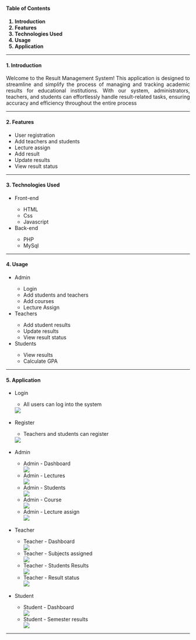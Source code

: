 <h4>Table of Contents<h4>
  
  <ol>
    <li>Introduction</a></li>
    <li>Features</li>
    <li>Technologies Used</li>
    <li>Usage</li>
    <li>Application</li>
  </ol>
  
<hr>
<h4 id='intro'>1. Introduction</h4>
  <p align='justify'>Welcome to the Result Management System! This application is designed to streamline and simplify the process of managing and tracking academic results for educational institutions.
  With our system, administrators, teachers, and students can effortlessly handle result-related tasks, ensuring accuracy and efficiency throughout the entire process</p>
<hr> 

<h4 id='#feature'>2. Features</h4>
  <ul>
    <li>User registration</li>
    <li>Add teachers and students</li>
    <li>Lecture assign</li>
    <li>Add result</li>
    <li>Update results</li>
    <li>View result status</li>
  </ul>
<hr>

<h4 id='tech'>3. Technologies Used</h4>
  <ul type='disk'>
    <li>Front-end</li>
      <ul type='circle'>
        <li>HTML</li>
        <li>Css</li>
        <li>Javascript</li>
      </ul>
    <li>Back-end</li>
      <ul type='circle'>
          <li>PHP</li>
          <li>MySql</li>
      </ul>
  </ul>
<hr>

  <h4>4. Usage</h4>
    <ul type='disk'>
      <li>Admin</li>
      <ul type='cricle'>
        <li>Login</li>
        <li>Add students and teachers</li>
        <li>Add courses</li>
        <li>Lecture Assign</li>
      </ul>
      <li>Teachers</li>
      <ul type='cricle'>
        <li>Add student results</li>
        <li>Update results</li>
        <li>View result status</li>
      </ul>
      <li>Students</li>
      <ul type='cricle'>
        <li>View results</li>
        <li>Calculate GPA</li>
      </ul>
    </ul>
  <hr>
  
  <h4>5. Application</h4>
    <ul>
      <li>Login</li>
      <ul type='cricle'>
        <li>All users can log into the system</li>
      </ul>
      <img src='images/login.PNG'>
      <br><br>
      <li>Register</li>
      <ul type='cricle'>
        <li>Teachers and students can register</li>
      </ul>
      <img src='images/register.PNG'>
      <br><br>
      <li>Admin</li>
      <ul type='cricle'>
        <li>Admin - Dashboard</li>
          <img src='images/adminDash.PNG'>
        <li>Admin - Lectures</li>
          <img src='images/adminLecture.PNG'>
        <li>Admin - Students</li>
          <img src='images/adminStudent.PNG'>
        <li>Admin - Course</li>
          <img src='images/adminCourse.PNG'>
        <li>Admin - Lecture assign</li>
          <img src='images/adminLectureAssign.PNG'>
      </ul>
      <br>
      <li>Teacher</li>
        <ul type='cricle'>
          <li>Teacher - Dashboard</li>
            <img src='images/lectureDash.PNG'>
          <li>Teacher - Subjects assigned</li>
            <img src='images/lectureSubject.PNG'>
          <li>Teacher - Students Results</li>
            <img src='images/lectureIndividualResult.PNG'>
          <li>Teacher - Result status</li>
            <img src='images/subjectResultChart1.PNG'>
        </ul>
      <br>
      <li>Student</li>
        <ul type='cricle'>
          <li>Student - Dashboard</li>
            <img src='images/student.PNG'>
          <li>Student - Semester results</li>
            <img src='images/studentWithGPA.PNG'>
        </ul>
    </ul>
  <hr>
